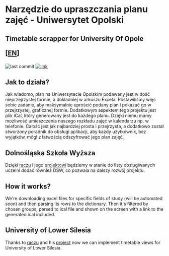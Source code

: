 # Narzędzie do upraszczania planu zajęć - Uniwersytet Opolski
## Timetable scrapper for University Of Opole <p clear='both'>[<a href="#en">EN</a>]</p>
![last commit](https://img.shields.io/github/last-commit/wzarek/timetable-scrapper)
[![link](https://img.shields.io/badge/link_to-web-red)](https://wzarek.pythonanywhere.com/)

## Jak to działa?
Jak wiadomo, plan na Uniwersytecie Opolskim podawany jest w dość nieprzejrzystej formie, a dokładniej w arkuszu Excela. Postawiliśmy więc sobie zadanie, aby maksymalnie uprościć podany plan i pokazać go w przejrzystej, graficznej formie. Dodatkowym aspektem tego projektu jest plik iCal, który generowany jest do każdego planu. Dzięki niemu mamy możliwość umieszczenia naszego rozkładu zajęć w kalendarzu np. w telefonie. Całość jest jak najbardziej prosta i przejrzysta, a dodatkowo został stworzony poradnik do obsługi aplikacji, aby każdy użytkownik, bez wyjątków, mógł z łatwością odszyfrować jego plan zajęć. 

## Dolnośląska Szkoła Wyższa
Dzięki [raczu](https://github.com/raczu) i jego [projektowi](https://github.com/raczu/DSW-schedule-scrapper) będziemy w stanie do listy obsługiwanych uczelni dodać również DSW, co pozwala na dalszy rozwój projektu.

<div id='en'></div>

## How it works?
We're downloading excel files for specific fields of study (will be automated soon) and then parsing its rows to the dictionary.
Then it's filtered by chosen groups, parsed to ical file and shown on the screen with a link to the generated ical included.

## University of Lower Silesia
Thanks to [raczu](https://github.com/raczu) and his [project](https://github.com/raczu/DSW-schedule-scrapper) now we can implement timetable views for University of Lower Silesia.
